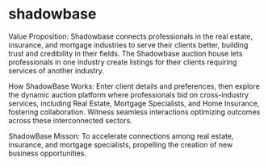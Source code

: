 # shadowbase

Value Proposition:
Shadowbase connects professionals in the real estate, insurance, and mortgage industries 
to serve their clients better, building trust and credibility in their fields. The Shadowbase auction house 
lets professionals in one industry create listings for their clients requiring services of another industry.

How ShadowBase Works:
Enter client details and preferences, then explore the dynamic auction platform where professionals
bid on cross-industry services, including Real Estate, Mortgage Specialists, and Home Insurance, fostering 
collaboration. Witness seamless interactions optimizing outcomes across these interconnected sectors.

ShadowBase Misson:
To accelerate connections among real estate, insurance, and mortgage specialists, 
propelling the creation of new business opportunities.